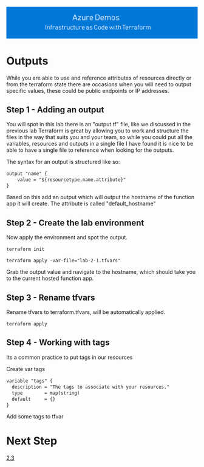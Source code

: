 [![infra as code with Terraform](/docs/images/banner.png)](/README.md)

# Outputs

While you are able to use and reference attributes of resources directly or from the terraform state there are occasions when you will need to output specific values, these could be public endpoints or IP addresses.

## Step 1 - Adding an output

You will spot in this lab there is an "output.tf" file, like we discussed in the previous lab Terraform is great by allowing you to work and structure the files in the way that suits you and your team, so while you could put all the variables, resources and outputs in a single file I have found it is nice to be able to have a single file to reference when looking for the outputs.

The syntax for an output is structured like so:

```
output "name" {
    value = "${resourcetype.name.attribute}"
}
```
Based on this add an output which will output the hostname of the function app it will create. The attribute is called "default_hostname"

## Step 2 - Create the lab environment

Now apply the environment and spot the output.

```
terraform init
```

```
terraform apply -var-file="lab-2-1.tfvars"
```

Grab the output value and navigate to the hostname, which should take you to the current hosted function app.


## Step 3 - Rename tfvars

Rename tfvars to terraform.tfvars, will be automatically applied.

```
terraform apply 
```

## Step 4 - Working with tags

Its a common practice to put tags in our resources

Create var tags 
```
variable "tags" {
  description = "The tags to associate with your resources."
  type        = map(string)
  default     = {}
}
```

Add some tags to tfvar

# Next Step
[2.3](../2.3)